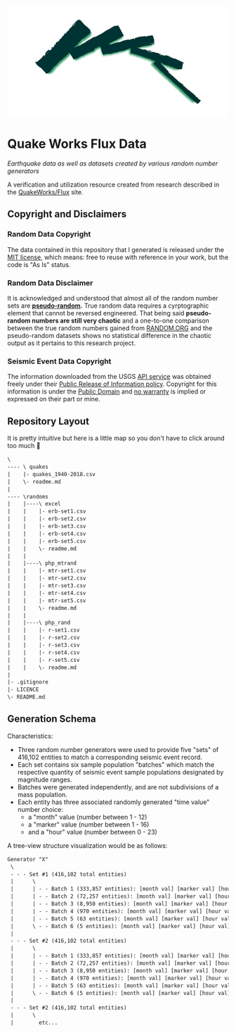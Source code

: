 <p align="center">
<img src="logo.png">
</p>

# Quake Works Flux Data

_Earthquake data as well as datasets created by various random number generators_

A verification and utilization resource created from research described in the [QuakeWorks/Flux](https://flux.quake.works) site.

## Copyright and Disclaimers

### Random Data Copyright

The data contained in this repository that I generated is released under the [MIT license](LICENSE), which means: free to reuse with reference in your work, but the code is "As Is" status.

### Random Data Disclaimer

It is acknowledged and understood that almost all of the random number sets are **[pseudo-random](https://www.random.org/randomness/).** True random data requires a cyrptographic element that cannot be reversed engineered. That being said **pseudo-random numbers are still very chaotic** and a one-to-one comparison between the true random numbers gained from [RANDOM.ORG](https://www.random.org) and the pseudo-random datasets shows no statistical difference in the chaotic output as it pertains to this research project.

### Seismic Event Data Copyright

The information downloaded from the USGS [API service](https://earthquake.usgs.gov/fdsnws/event/1/) was obtained freely under their [Public Release of Information policy](https://www.usgs.gov/information-policies-and-instructions/public-release-information). Copyright for this information is under the [Public Domain](https://www.usgs.gov/information-policies-and-instructions/copyrights-and-credits) and [no warranty](https://www.doi.gov/disclaimer) is implied or expressed on their part or mine.

## Repository Layout

It is pretty intuitive but here is a little map so you don't have to click around too much :100:

```txt
\
---- \ quakes
|    |- quakes_1940-2018.csv
|    \- readme.md
|
---- \randoms
|    |----\ excel
|    |    |- erb-set1.csv
|    |    |- erb-set2.csv
|    |    |- erb-set3.csv
|    |    |- erb-set4.csv
|    |    |- erb-set5.csv
|    |    \- readme.md
|    |  
|    |----\ php_mtrand
|    |    |- mtr-set1.csv
|    |    |- mtr-set2.csv
|    |    |- mtr-set3.csv
|    |    |- mtr-set4.csv
|    |    |- mtr-set5.csv
|    |    \- readme.md
|    |  
|    |----\ php_rand
|    |    |- r-set1.csv
|    |    |- r-set2.csv
|    |    |- r-set3.csv
|    |    |- r-set4.csv
|    |    |- r-set5.csv
|    |    \- readme.md
|
|- .gitignore
|- LICENCE
\- README.md
```

## Generation Schema

Characteristics:

- Three random number generators were used to provide five "sets" of 416,102 entities to match a corresponding seismic event record.
- Each set contains six sample population "batches" which match the respective quantity of seismic event sample populations designated by magnitude ranges.
- Batches were generated independently, and are not subdivisions of a mass population.
- Each entity has three associated randomly generated "time value" number choice:
  + a "month" value (number between 1 - 12)
  + a "marker" value (number between 1 - 16)
  + and a "hour" value (number between 0 - 23)

A tree-view structure visualization would be as follows:

```txt
Generator "X"
 \
 - - - Set #1 (416,102 total entities)
 |      \
 |      | - - Batch 1 (333,857 entities): [month val] [marker val] [hour val]
 |      | - - Batch 2 (72,257 entities): [month val] [marker val] [hour val]
 |      | - - Batch 3 (8,950 entities): [month val] [marker val] [hour val]
 |      | - - Batch 4 (970 entities): [month val] [marker val] [hour val]
 |      | - - Batch 5 (63 entities): [month val] [marker val] [hour val]
 |      \ - - Batch 6 (5 entities): [month val] [marker val] [hour val]
 |      
 - - - Set #2 (416,102 total entities)
 |      \
 |      | - - Batch 1 (333,857 entities): [month val] [marker val] [hour val]
 |      | - - Batch 2 (72,257 entities): [month val] [marker val] [hour val]
 |      | - - Batch 3 (8,950 entities): [month val] [marker val] [hour val]
 |      | - - Batch 4 (970 entities): [month val] [marker val] [hour val]
 |      | - - Batch 5 (63 entities): [month val] [marker val] [hour val]
 |      \ - - Batch 6 (5 entities): [month val] [marker val] [hour val]
 |
 - - - Set #2 (416,102 total entities)
 |      \
 |        etc...
```
